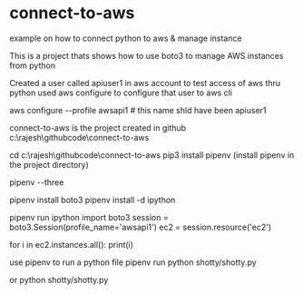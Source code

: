 # connect-to-aws
example on how to connect python to aws &amp; manage instance

This is a project thats shows how to use boto3 to manage AWS instances from python

Created a user called apiuser1 in aws account to test access of aws thru python
used aws configure to configure that user to aws cli

aws configure --profile awsapi1  # this name shld have been apiuser1

connect-to-aws is the project created in github
c:\rajesh\githubcode\connect-to-aws

cd c:\rajesh\githubcode\connect-to-aws
pip3 install pipenv (install pipenv in the project directory)

pipenv --three

pipenv install boto3
pipenv install -d ipython


pipenv run ipython
import boto3
session = boto3.Session(profile_name='awsapi1')
ec2 = session.resource('ec2')

for i in ec2.instances.all():
	print(i)
	
use pipenv to run a python file
pipenv run python shotty/shotty.py

or
python shotty/shotty.py



